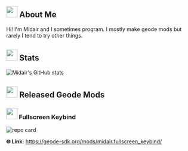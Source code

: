 ## <img src="https://github.com/user-attachments/assets/30b5b671-fe3c-421c-953c-051411f59e71" width="30" height="30"> About Me
Hi! I'm Midair and I sometimes program. I mostly make geode mods but rarely I tend to try other things.
## <img src="https://github.com/user-attachments/assets/218187d3-8902-416b-a885-c90f8cb8f4fc" width="30" height="30"> Stats
![Midair's GitHub stats](https://github-readme-stats.vercel.app/api?username=zMidair&show_icons=true&bg_color=45,092147,07455c&theme=algolia)
## <img src="https://github.com/user-attachments/assets/e04f32a3-3c64-432f-91ec-f3782a84897c" width="30" height="30"> Released Geode Mods
### <img src="https://github.com/user-attachments/assets/7de1a00e-2d78-44aa-8157-6b75e52250f1" width="30" height="30"/> Fullscreen Keybind

![repo card](https://github-readme-stats.vercel.app/api/pin/?username=zMidair&repo=Fullscreen-Keybind&bg_color=45,092147,07455c&theme=algolia)

**🌐 Link:** https://geode-sdk.org/mods/midair.fullscreen_keybind/
